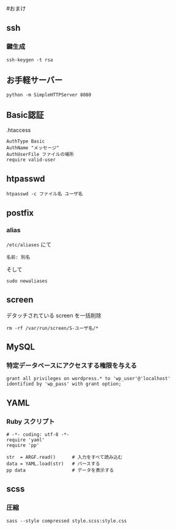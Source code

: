 #おまけ

## ssh
### 鍵生成

    ssh-keygen -t rsa

## お手軽サーバー

    python -m SimpleHTTPServer 8080

## Basic認証
.htaccess
 
    AuthType Basic
    AuthName "メッセージ"
    AuthUserFile ファイルの場所
    require valid-user

## htpasswd

    htpasswd -c ファイル名 ユーザ名

## postfix
### alias
`/etc/aliases` にて
    
    名前: 別名

そして

    sudo newaliases

## screen

デタッチされている screen を一括削除

    rm -rf /var/run/screen/S-ユーザ名/*

## MySQL

### 特定データベースにアクセスする権限を与える

    grant all privileges on wordpress.* to 'wp_user'@'localhost' identified by 'wp_pass' with grant option;

## YAML

### Ruby スクリプト

    # -*- coding: utf-8 -*-
    require 'yaml'
    require 'pp'

    str  = ARGF.read()      # 入力をすべて読み込む
    data = YAML.load(str)   # パースする
    pp data                 # データを表示する


## scss
### 圧縮

    sass --style compressed style.scss:style.css

